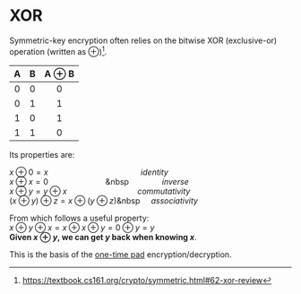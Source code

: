 # XOR

Symmetric-key encryption often relies on the bitwise XOR (exclusive-or) operation (written as
⊕)[^1].

|  A  |  B  | A ⊕ B |
| :-: | :-: | :---: |
|  0  |  0  |   0   |
|  0  |  1  |   1   |
|  1  |  0  |   1   |
|  1  |  1  |   0   |

Its properties are:

$x \oplus 0 = x$&nbsp;&nbsp;&nbsp;&nbsp;&nbsp;&nbsp;&nbsp;&nbsp;&nbsp;&nbsp;&nbsp;&nbsp;&nbsp;&nbsp;&nbsp;&nbsp;&nbsp;&nbsp;&nbsp;&nbsp;&nbsp;&nbsp;&nbsp;&nbsp;&nbsp;&nbsp;&nbsp;&nbsp;&nbsp;&nbsp;&nbsp;&nbsp;&nbsp;&nbsp;&nbsp;&nbsp;&nbsp;&nbsp;&nbsp;&nbsp;&nbsp;&nbsp;_identity_\
$x \oplus x = 0$&nbsp;&nbsp;&nbsp;&nbsp;&nbsp;&nbsp;&nbsp;&nbsp;&nbsp;&nbsp;&nbsp;&nbsp;&nbsp;&nbsp;&nbsp;&nbsp;&nbsp;&nbsp;&nbsp;&nbsp;&nbsp;&nbsp;&nbsp;&nbsp;&nbsp;&nbsp;&nbsp&nbsp;&nbsp;&nbsp;&nbsp;&nbsp;&nbsp;&nbsp;&nbsp;&nbsp;&nbsp;&nbsp;&nbsp;&nbsp;&nbsp;&nbsp;_inverse_\
$x \oplus y = y \oplus x$&nbsp;&nbsp;&nbsp;&nbsp;&nbsp;&nbsp;&nbsp;&nbsp;&nbsp;&nbsp;&nbsp;&nbsp;&nbsp;&nbsp;&nbsp;&nbsp;&nbsp;&nbsp;&nbsp;&nbsp;&nbsp;&nbsp;&nbsp;&nbsp;&nbsp;&nbsp;&nbsp;&nbsp;&nbsp;&nbsp;&nbsp;&nbsp;_commutativity_\
$(x \oplus y) \oplus z = x \oplus (y \oplus z)$&nbsp&nbsp;&nbsp;&nbsp;&nbsp;&nbsp;_associativity_

From which follows a useful property:\
$x \oplus y \oplus x = x \oplus x \oplus y = 0 \oplus y =y$\
**Given $x \oplus y$, we can get $y$ back when knowing $x$**.

This is the basis of the [one-time pad](otp.md) encryption/decryption.

[^1]: https://textbook.cs161.org/crypto/symmetric.html#62-xor-review
